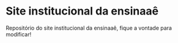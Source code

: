 # Site institucional da ensinaaê
Repositório do site institucional da ensinaaê, fique a vontade para modificar!

